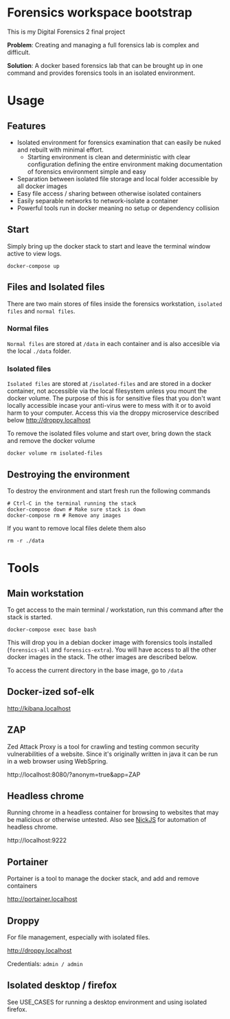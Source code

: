 # Forensics workspace bootstrap

This is my Digital Forensics 2 final project

**Problem**: Creating and managing a full forensics lab is complex and difficult.

**Solution**: A docker based forensics lab that can be brought up in one command and provides forensics tools in an isolated environment.

# Usage

## Features

* Isolated environment for forensics examination that can easily be nuked and rebuilt with minimal effort.
    * Starting environment is clean and deterministic with clear configuration defining the entire environment making documentation of forensics environment simple and easy
* Separation between isolated file storage and local folder accessible by all docker images
* Easy file access / sharing between otherwise isolated containers
* Easily separable networks to network-isolate a container
* Powerful tools run in docker meaning no setup or dependency collision

## Start

Simply bring up the docker stack to start and leave the terminal window active to view logs.
```
docker-compose up
```

## Files and Isolated files

There are two main stores of files inside the forensics workstation, `isolated files` and `normal files`.

### Normal files

`Normal files` are stored at `/data` in each container and is also accesible via the local `./data` folder.

### Isolated files

`Isolated files` are stored at `/isolated-files` and are stored in a docker container, not accessible via the local filesystem unless you mount the docker volume.  The purpose of this is for sensitive files that you don't want locally accessible incase your anti-virus were to mess with it or to avoid harm to your computer.  Access this via the droppy microservice described below http://droppy.localhost

To remove the isolated files volume and start over, bring down the stack and remove the docker volume
```
docker volume rm isolated-files
```

## Destroying the environment

To destroy the environment and start fresh run the following commands
```
# Ctrl-C in the terminal running the stack
docker-compose down # Make sure stack is down
docker-compose rm # Remove any images
```

If you want to remove local files delete them also
```
rm -r ./data
```

# Tools

## Main workstation

To get access to the main terminal / workstation, run this command after the stack is started.

```
docker-compose exec base bash
```

This will drop you in a debian docker image with forensics tools installed (`forensics-all` and `forensics-extra`).
You will have access to all the other docker images in the stack.  The other images are described below.

To access the current directory in the base image, go to `/data`

## Docker-ized sof-elk

http://kibana.localhost

## ZAP

Zed Attack Proxy is a tool for crawling and testing common security vulnerabilities of a website.  Since it's originally written in java it can be run in a web browser using WebSpring.

http://localhost:8080/?anonym=true&app=ZAP

## Headless chrome

Running chrome in a headless container for browsing to websites that may be malicious or otherwise untested.
Also see [NickJS](https://nickjs.org/) for automation of headless chrome.

http://localhost:9222

## Portainer

Portainer is a tool to manage the docker stack, and add and remove containers

http://portainer.localhost

## Droppy

For file management, especially with isolated files.

http://droppy.localhost

Credentials: `admin / admin`

## Isolated desktop / firefox

See USE_CASES for running a desktop environment and using isolated firefox.
